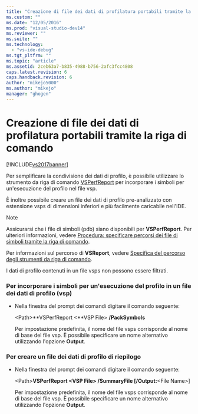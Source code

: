 ```yaml
---
title: "Creazione di file dei dati di profilatura portabili tramite la riga di comando | Microsoft Docs"
ms.custom: ""
ms.date: "12/05/2016"
ms.prod: "visual-studio-dev14"
ms.reviewer: ""
ms.suite: ""
ms.technology: 
  - "vs-ide-debug"
ms.tgt_pltfrm: ""
ms.topic: "article"
ms.assetid: 2ceb63a7-b835-4988-b756-2afc3fcc4808
caps.latest.revision: 6
caps.handback.revision: 6
author: "mikejo5000"
ms.author: "mikejo"
manager: "ghogen"
---
```

# Creazione di file dei dati di profilatura portabili tramite la riga di comando
[!INCLUDE[vs2017banner](../code-quality/includes/vs2017banner.md)]

Per semplificare la condivisione dei dati di profilo, è possibile utilizzare lo strumento da riga di comando [VSPerfReport](../profiling/vsperfreport.md) per incorporare i simboli per un'esecuzione del profilo nel file vsp.  
  
 È inoltre possibile creare un file dei dati di profilo pre\-analizzato con estensione vsps di dimensioni inferiori e più facilmente caricabile nell'IDE.  
  
> [!NOTE]
>  Assicurarsi che i file di simboli \(pdb\) siano disponibili per **VSPerfReport**.  Per ulteriori informazioni, vedere [Procedura: specificare percorsi dei file di simboli tramite la riga di comando](../profiling/how-to-specify-symbol-file-locations-from-the-command-line.md).  
>   
>  Per informazioni sul percorso di **VSReport**, vedere [Specifica del percorso degli strumenti da riga di comando](../profiling/specifying-the-path-to-profiling-tools-command-line-tools.md).  
>   
>  I dati di profilo contenuti in un file vsps non possono essere filtrati.  
  
### Per incorporare i simboli per un'esecuzione del profilo in un file dei dati di profilo \(vsp\)  
  
-   Nella finestra del prompt dei comandi digitare il comando seguente:  
  
     \<Path\>**VSPerfReport \<**VSP File\> **\/PackSymbols**  
  
     Per impostazione predefinita, il nome del file vsps corrisponde al nome di base del file vsp.  È possibile specificare un nome alternativo utilizzando l'opzione **Output**.  
  
### Per creare un file dei dati di profilo di riepilogo  
  
-   Nella finestra del prompt dei comandi digitare il comando seguente:  
  
     \<Path\>**VSPerfReport \<**VSP File\> **\/SummaryFile** \[**\/Output:**\<File Name\>\]  
  
     Per impostazione predefinita, il nome del file vsps corrisponde al nome di base del file vsp.  È possibile specificare un nome alternativo utilizzando l'opzione **Output**.